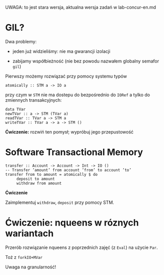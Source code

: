 
UWAGA: to jest stara wersja, aktualna wersja zadań w lab-concur-en.md

# GIL?

Dwa problemy:

* jeden już widzieliśmy: nie ma gwarancji izolacji

* zabijamy współbieżność (nie bez powodu nazwałem globalny semafor `gil`)

Pierwszy możemy rozwiązać przy pomocy systemu typów

~~~~ {.haskell}
atomically :: STM a -> IO a
~~~~

przy czym w `STM` nie ma dostepu do bezpośrednio  do `IORef` 
a tylko do zmiennych transakcyjnych:

~~~~ {.haskell}
data TVar
newTVar :: a -> STM (TVar a)
readTVar :: TVar a -> STM a
writeTVar :: TVar a -> a -> STM ()
~~~~

**Ćwiczenie:** rozwiń ten pomysł; wypróbuj jego przepustowość

# Software Transactional Memory

```
transfer :: Account -> Account -> Int -> IO ()
-- Transfer ’amount’ from account ’from’ to account ’to’
transfer from to amount = atomically $ do 
	 deposit to amount
	 withdraw from amount 
```

**Ćwiczenie**

Zaimplementuj `withdraw`, `deposit` przy pomocy STM.

# Ćwiczenie: nqueens w róznych wariantach

Przerób rozwiązanie nqueens z poprzednich zajęć (z `Eval`) na użycie `Par`.

Toż z `forkIO+MVar`

Uwaga na granularność!
